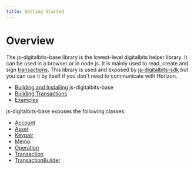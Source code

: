 ```yaml
---
title: Getting Started
---
```


# Overview

The js-digitalbits-base library is the lowest-level digitalbits helper library. It can be used in a browser or in node.js. It is mainly used to read, create and
sign [transactions](https://developer.digitalbits.io/guide/concepts/transactions.html). This library is used and exposed by
[js-digitalbits-sdk](https://github.com/digitalbitsorg/js-digitalbits-sdk) but you can use it by itself if you don't need to communicate with Horizon.

* [Building and Installing](../readme.md) js-digitalbits-base
* [Building Transactions](./reference/building-transactions.md)
* [Examples](./reference/base-examples.md)

js-digitalbits-base exposes the following classes:
* [Account](https://github.com/digitalbitsorg/js-digitalbits-base/blob/master/src/account.js)
* [Asset](https://github.com/digitalbitsorg/js-digitalbits-base/blob/master/src/asset.js)
* [Keypair](https://github.com/digitalbitsorg/js-digitalbits-base/blob/master/src/keypair.js)
* [Memo](https://github.com/digitalbitsorg/js-digitalbits-base/blob/master/src/memo.js)
* [Operation](https://github.com/digitalbitsorg/js-digitalbits-base/blob/master/src/operation.js)
* [Transaction](https://github.com/digitalbitsorg/js-digitalbits-base/blob/master/src/transaction.js)
* [TransactionBuilder](https://github.com/digitalbitsorg/js-digitalbits-base/blob/master/src/transaction_builder.js)









